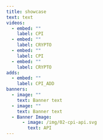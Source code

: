 ```yaml
---
title: showcase
text: text
videos:
  - embed: ""
    label: CPI
  - embed: ""
    label: CRYPTO
  - embed: ""
    label: CPI
  - embed: ""
    label: CRYPTO
adds:
  - embed: ""
    label: CPI_ADD
banners:
  - image: ""
    text: Banner text
  - image: ""
    text: Banner text
  - Banner Image:
      - image: /img/02-cpi-api.svg
        text: API
---
```

